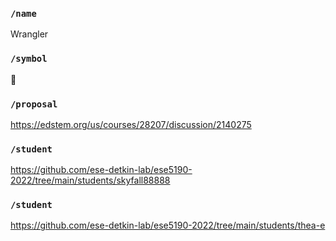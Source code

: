 ### `/name`
Wrangler
### `/symbol`
💩
### `/proposal`
https://edstem.org/us/courses/28207/discussion/2140275
### `/student`
https://github.com/ese-detkin-lab/ese5190-2022/tree/main/students/skyfall88888
### `/student`
https://github.com/ese-detkin-lab/ese5190-2022/tree/main/students/thea-e
